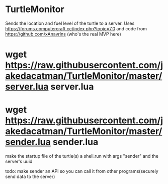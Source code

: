 # TurtleMonitor
Sends the location and fuel level of the turtle to a server. Uses https://forums.computercraft.cc/index.php?topic=7.0 and code from https://github.com/xAnavrins (who's the real MVP here)

# wget https://raw.githubusercontent.com/jakedacatman/TurtleMonitor/master/server.lua server.lua 
# wget https://raw.githubusercontent.com/jakedacatman/TurtleMonitor/master/sender.lua sender.lua 

make the startup file of the turtle(s) a shell.run with args "sender" and the server's uuid

todo: make sender an API so you can call it from other programs(securely send data to the server)
